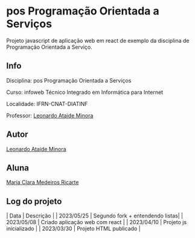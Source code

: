 # pos Programação Orientada a Serviços
Projeto javascript de aplicação web em react de exemplo da disciplina de Programação Orientada a Serviço.

## Info
Disciplina: pos Programação Orientada a Serviços

Curso: infoweb Técnico Integrado em Informática para Internet

Localidade: IFRN-CNAT-DIATINF

Professor: [Leonardo Ataide Minora](https://github.com/leonardo-minora)

## Autor
[Leonardo Ataide Minora](https://github.com/leonardo-minora)

## Aluna
[Maria Clara Medeiros Ricarte](https://github.com/Maria-Ricarte)

## Log do projeto
| Data       | Descrição                       |
| 2023/05/25 | Segundo fork + entendendo listas|
| 2023/05/08 | Criado aplicação web com react  |
| 2023/04/10 | Projeto js inicializado         |
| 2023/03/30 | Projeto HTML publicado          |

